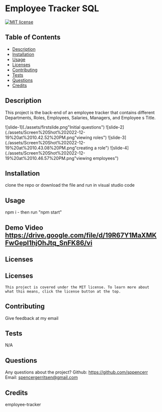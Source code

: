 # Employee Tracker SQL
  [![MIT license](https://img.shields.io/badge/License-MIT-yellow.svg)](https://lbesson.mit-license.org/)
  ## Table of Contents
  * [Description](#description)
  * [Installation](#installation)
  * [Usage](#usage)
  * [Licenses](#licenses)
  * [Contributing](#contributing)
  * [Tests](#tests)
  * [Questions](#questions)
  * [Credits](#credits)



  ## Description <a name="description"></a>
  This project is the back-end of an employee tracker that contains different Departments, Roles, Employees, Salaries, Managers, and Employee
  s Title. 

![slide-1](./assets/firstslide.png"Initial questions")
![slide-2](./assets/Screen%20Shot%202022-12-19%20at%2010.42.52%20PM.png"viewing roles")
![slide-3](./assets/Screen%20Shot%202022-12-19%20at%2010.43.08%20PM.png"creating a role")
![slide-4](./assets/Screen%20Shot%202022-12-19%20at%2010.46.57%20PM.png"viewing employees")


## Installation <a name="installation"></a>
clone the repo or download the file and run in visual studio code
## Usage <a name="usage"></a>
npm i - then run "npm start"
## Demo Video https://drive.google.com/file/d/19R67Y1MaXMKFwGepI1hjOhJtq_SnFK86/vi

## Licenses <a name="licenses"></a>
  ## Licenses
    This project is covered under the MIT license. To learn more about what this means, click the license button at the top.
## Contributing <a name="contributing"></a>
Give feedback at my email
## Tests <a name="tests"></a>
N/A



## Questions <a name="questions"></a>
Any questions about the project?
Github: https://github.com/sppencerr
Email: spencergerritsen@gmail.com
## Credits <a name="credits"></a>
employee-tracker